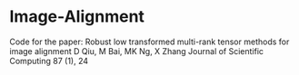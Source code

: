 # Image-Alignment
Code for the paper:
Robust low transformed multi-rank tensor methods for image alignment
D Qiu, M Bai, MK Ng, X Zhang
Journal of Scientific Computing 87 (1), 24
